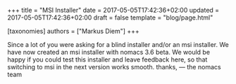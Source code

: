 +++
title = "MSI Installer"
date = 2017-05-05T17:42:36+02:00
updated = 2017-05-05T17:42:36+02:00
draft = false
template = "blog/page.html"

[taxonomies]
authors = ["Markus Diem"]
+++

Since a lot of you were asking for a blind installer and/or an msi installer.
We have now created an msi installer with nomacs 3.6 beta.
We would be happy if you could test this installer and leave feedback here,
so that switching to msi in the next version works smooth.
thanks,
— the nomacs team
